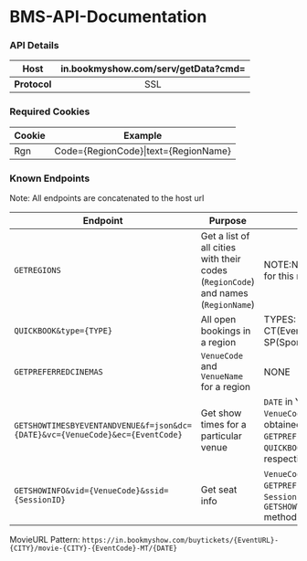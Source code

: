 # BMS-API-Documentation

### API Details

|**Host**|in.bookmyshow.com/serv/getData?cmd=|
|--------|:--------:|
|**Protocol**|SSL|

### Required Cookies

|**Cookie**|**Example**|
|--------|---------|
|Rgn|Code={RegionCode}\|text={RegionName}||

### Known Endpoints
Note: All endpoints are concatenated to the host url

|Endpoint|Purpose|Parameters|Method|
|--------|--------|--------|--------|
|`GETREGIONS`|Get a list of all cities with their codes (`RegionCode`) and names (`RegionName`)|NOTE:No cookies required for this request |GET|
|`QUICKBOOK&type={TYPE}`|All open bookings in a region|TYPES: MT(Movies), CT(Events), PL(Plays), SP(Sports)|GET|
|`GETPREFERREDCINEMAS`|`VenueCode` and `VenueName` for a region|NONE|GET|
|`GETSHOWTIMESBYEVENTANDVENUE&f=json&dc={DATE}&vc={VenueCode}&ec={EventCode}`|Get show times for a particular venue|`DATE` in YYYYMMDD format. `VenueCode` & `EventCode` obtained from `GETPREFERREDCINEMAS` and `QUICKBOOK` methods respectively|GET|
|`GETSHOWINFO&vid={VenueCode}&ssid={SessionID}`|Get seat info|`VenueCode` is obtained from `GETPREFERREDCINEMAS` and `SessionID` is obtained from `GETSHOWTIMESBYEVENTANDVENUE` method|GET|


MovieURL Pattern:
`https://in.bookmyshow.com/buytickets/{EventURL}-{CITY}/movie-{CITY}-{EventCode}-MT/{DATE}`